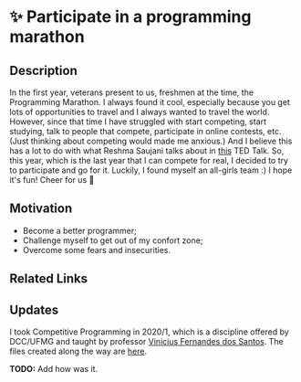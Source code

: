 # :sparkles: Participate in a programming marathon

## Description

In the first year, veterans present to us, freshmen at the time, the Programming Marathon. I always found it cool, especially because you get lots of opportunities to travel and I always wanted to travel the world. However, since that time I have struggled with start competing, start studying, talk to people that compete, participate in online contests, etc. (Just thinking about competing would made me anxious.) And I believe this has a lot to do with what Reshma Saujani talks about in [this](https://www.ted.com/talks/reshma_saujani_teach_girls_bravery_not_perfection) TED Talk. So, this year, which is the last year that I can compete for real, I decided to try to participate and go for it. Luckily, I found myself an all-girls team :) I hope it's fun! Cheer for us :crossed_fingers:

## Motivation

- Become a better programmer;
- Challenge myself to get out of my confort zone;
- Overcome some fears and insecurities.

## Related Links


## Updates

I took Competitive Programming in 2020/1, which is a discipline offered by DCC/UFMG and taught by professor [Vinicius Fernandes dos Santos](https://homepages.dcc.ufmg.br/~viniciussantos/). The files created along the way are [here](https://github.com/lorenaleao/code-challenges).

__TODO:__ Add how was it. 
